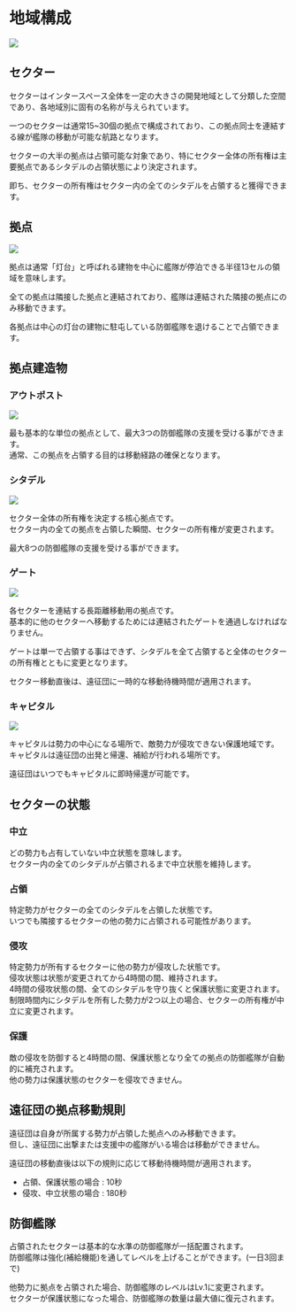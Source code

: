 # 地域構成
![](https://d3bbxo4nelobc3.cloudfront.net/html/img/help/1703_01.jpg)
	
## セクター

セクターはインタースペース全体を一定の大きさの開発地域として分類した空間であり、各地域別に固有の名称が与えられています。	

一つのセクターは通常15~30個の拠点で構成されており、この拠点同士を連結する線が艦隊の移動が可能な航路となります。	

セクターの大半の拠点は占領可能な対象であり、特にセクター全体の所有権は主要拠点であるシタデルの占領状態により決定されます。	

即ち、セクターの所有権はセクター内の全てのシタデルを占領すると獲得できます。	
	
	
## 拠点	
![](https://d3bbxo4nelobc3.cloudfront.net/html/img/help/1703_02.jpg)
	
拠点は通常「灯台」と呼ばれる建物を中心に艦隊が停泊できる半径13セルの領域を意味します。	

全ての拠点は隣接した拠点と連結されており、艦隊は連結された隣接の拠点にのみ移動できます。	

各拠点は中心の灯台の建物に駐屯している防御艦隊を退けることで占領できます。	
	
	
## 拠点建造物	
	
### アウトポスト	
![](https://d3bbxo4nelobc3.cloudfront.net/html/img/help/1703_03.jpg)

最も基本的な単位の拠点として、最大3つの防御艦隊の支援を受ける事ができます。<br>
通常、この拠点を占領する目的は移動経路の確保となります。	
	
	
	
### シタデル
![](https://d3bbxo4nelobc3.cloudfront.net/html/img/help/1703_04.jpg)
	
セクター全体の所有権を決定する核心拠点です。<br>
セクター内の全ての拠点を占領した瞬間、セクターの所有権が変更されます。

最大8つの防御艦隊の支援を受ける事ができます。
	
	
### ゲート
![](https://d3bbxo4nelobc3.cloudfront.net/html/img/help/1703_05.jpg)
	
各セクターを連結する長距離移動用の拠点です。<br>
基本的に他のセクターへ移動するためには連結されたゲートを通過しなければなりません。

ゲートは単一で占領する事はできず、シタデルを全て占領すると全体のセクターの所有権とともに変更となります。

セクター移動直後は、遠征団に一時的な移動待機時間が適用されます。
	
	
### キャピタル	
![](https://d3bbxo4nelobc3.cloudfront.net/html/img/help/1703_06.jpg)
	
キャピタルは勢力の中心になる場所で、敵勢力が侵攻できない保護地域です。<br>
キャピタルは遠征団の出発と帰還、補給が行われる場所です。

遠征団はいつでもキャピタルに即時帰還が可能です。	
	
	
## セクターの状態	
	
### 中立

どの勢力も占有していない中立状態を意味します。<br>
セクター内の全てのシタデルが占領されるまで中立状態を維持します。	
	
### 占領

特定勢力がセクターの全てのシタデルを占領した状態です。<br>
いつでも隣接するセクターの他の勢力に占領される可能性があります。	
	
### 侵攻

特定勢力が所有するセクターに他の勢力が侵攻した状態です。<br>
侵攻状態は状態が変更されてから4時間の間、維持されます。<br>
4時間の侵攻状態の間、全てのシタデルを守り抜くと保護状態に変更されます。<br>
制限時間内にシタデルを所有した勢力が2つ以上の場合、セクターの所有権が中立に変更されます。	
	
### 保護
	
敵の侵攻を防御すると4時間の間、保護状態となり全ての拠点の防御艦隊が自動的に補充されます。<br>
他の勢力は保護状態のセクターを侵攻できません。	
	
	
## 遠征団の拠点移動規則	
	
遠征団は自身が所属する勢力が占領した拠点へのみ移動できます。<br>
但し、遠征団に出撃または支援中の艦隊がいる場合は移動ができません。	
	
遠征団の移動直後は以下の規則に応じて移動待機時間が適用されます。	
- 占領、保護状態の場合 : 10秒	
- 侵攻、中立状態の場合 : 180秒	


## 防御艦隊	
	
占領されたセクターは基本的な水準の防御艦隊が一括配置されます。<br>
防御艦隊は強化(補給機能)を通してレベルを上げることができます。(一日3回まで)

他勢力に拠点を占領された場合、防御艦隊のレベルはLv.1に変更されます。<br>
セクターが保護状態になった場合、防御艦隊の数量は最大値に復元されます。	
